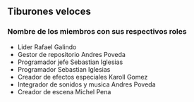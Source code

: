 ## Tiburones veloces
### Nombre de los miembros con sus respectivos roles
- Lider Rafael Galindo
- Gestor de repositorio Andres Poveda
- Programador jefe Sebastian Iglesias
- Programador Sebastian Iglesias
- Creador de efectos especiales Karoll Gomez
- Integrador de sonidos y musica Andres Poveda
- Creador de escena Michel Pena
